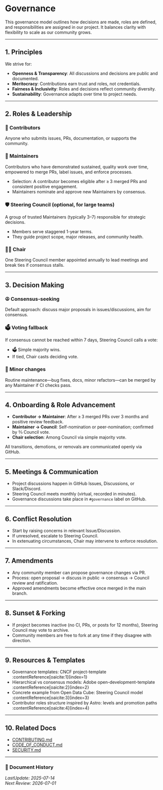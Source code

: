 # Governance

This governance model outlines how decisions are made, roles are defined, and responsibilities are assigned in our project. It balances clarity with flexibility to scale as our community grows.

---

## 1. Principles

We strive for:

- **Openness & Transparency**: All discussions and decisions are public and documented.  
- **Meritocracy**: Contributions earn trust and roles, not credentials.  
- **Fairness & Inclusivity**: Roles and decisions reflect community diversity.  
- **Sustainability**: Governance adapts over time to project needs.

---

## 2. Roles & Leadership

### 🤝 Contributors
Anyone who submits issues, PRs, documentation, or supports the community.

### 👥 Maintainers
Contributors who have demonstrated sustained, quality work over time, empowered to merge PRs, label issues, and enforce processes.

- Selection: A contributor becomes eligible after ≥ 3 merged PRs and consistent positive engagement.
- Maintainers nominate and approve new Maintainers by consensus.

### 🛡️ Steering Council (optional, for large teams)
A group of trusted Maintainers (typically 3–7) responsible for strategic decisions.

- Members serve staggered 1-year terms.
- They guide project scope, major releases, and community health.

### 🧑‍⚖️ Chair
One Steering Council member appointed annually to lead meetings and break ties if consensus stalls.

---

## 3. Decision Making

### ☮️ Consensus-seeking
Default approach: discuss major proposals in issues/discussions, aim for consensus.

### 🗳️ Voting fallback
If consensus cannot be reached within 7 days, Steering Council calls a vote:

- 🗳️ Simple majority wins.
- If tied, Chair casts deciding vote.

### 🧩 Minor changes
Routine maintenance—bug fixes, docs, minor refactors—can be merged by any Maintainer if CI checks pass.

---

## 4. Onboarding & Role Advancement

- **Contributor → Maintainer**: After ≥ 3 merged PRs over 3 months and positive review feedback.
- **Maintainer → Council**: Self-nomination or peer-nomination; confirmed by ⅔ Council vote.
- **Chair selection**: Among Council via simple majority vote.

All transitions, demotions, or removals are communicated openly via GitHub.

---

## 5. Meetings & Communication

- Project discussions happen in GitHub Issues, Discussions, or Slack/Discord.
- Steering Council meets monthly (virtual, recorded in minutes).
- Governance discussions take place in `#governance` label on GitHub.

---

## 6. Conflict Resolution

- Start by raising concerns in relevant Issue/Discussion.
- If unresolved, escalate to Steering Council.
- In extenuating circumstances, Chair may intervene to enforce resolution.

---

## 7. Amendments

- Any community member can propose governance changes via PR.
- Process: open proposal → discuss in public → consensus → Council review and ratification.
- Approved amendments become effective once merged in the main branch.

---

## 8. Sunset & Forking

- If project becomes inactive (no CI, PRs, or posts for 12 months), Steering Council may vote to archive.
- Community members are free to fork at any time if they disagree with direction.

---

## 9. Resources & Templates

- Governance templates: CNCF project-template :contentReference[oaicite:1]{index=1}  
- Hierarchical vs consensus models: Adobe open-development-template :contentReference[oaicite:2]{index=2}  
- Concrete example from Open Data Cube: Steering Council model :contentReference[oaicite:3]{index=3}  
- Contributor roles structure inspired by Astro: levels and promotion paths :contentReference[oaicite:4]{index=4}  

---

## 10. Related Docs

- [CONTRIBUTING.md](CONTRIBUTING.md)  
- [CODE_OF_CONDUCT.md](CODE_OF_CONDUCT.md)  
- [SECURITY.md](SECURITY.md)  

---

### 📅 Document History

_LastUpdate: 2025-07-14_<br>
_Next Review: 2026-07-01_
